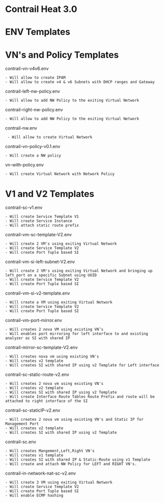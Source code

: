 # Contrail Heat 3.0

# ENV Templates 

# VN's and Policy Templates

contrail-vn-v4v6.env

    - Will allow to create IPAM
    - Will allow to create v4 & v6 Subnets with DHCP ranges and Gateway

contrail-left-nw-policy.env   

    - Will allow to add NW Policy to the exiting Virtual Network

contrail-right-nw-policy.env  

    - Will allow to add NW Policy to the exiting Virtual Network

contrail-nw.env	             

     - Will allow to create Virtual Network

contrail-vn-policy-v0.1.env     

    - Will create a NW policy

vn-with-policy.env              

    - Will create Virtual Network with Network Policy

# V1 and V2 Templates

contrail-sc-v1.env            

    - Will create Service Template V1
    - Will create Service Instance
    - Will attach static route prefix

contrail-vm-sc-template-V2.env 

    - Will create 2 VM's using exiting Virtual Network
    - Will create Service Template V2
    - Will create Port Tuple based SI
                         
contrail-vm-si-left-subnet-V2.env 

    - Will create 2 VM's using exiting Virtual Network and bringing up left port on a specific Subnet using UUID
    - Will create Service Template V2
    - Will create Port Tuple based SI

contrail-vm-si-v2-template.env  

    - Will create a VM using exiting Virtual Network
    - Will create Service Template V2
    - Will create Port Tuple based SI

contrail-vm-port-mirror.env

    - Will creates 2 nova VM using existing VN’s 
    - Will enables port mirroring for left interface to and existing analyzer as SI with shared IP

contrail-mirror-sc-template-V2.env

    - Will creates nova vm using existing VN's
    - Will creates v2 template
    - Will creates SI with shared IP using v2 Template for Left interface

contrail-sc-static-route-v2.env

    - Will creates 2 nova vm using existing VN's
    - Will creates v2 template
    - Will creates SI with shared IP using v2 Template
    - Will create Interface Route Tables Route Prefix and route will be attached to right interface of the SI

contrail-sc-staticIP-v2.env

    - Will creates 2 nova vm using existing VN's and Static IP for Management Port
    - Will creates v2 template
    - Will creates SI with shared IP using v2 Template

contrail-sc.env

    - Will creates Mangement,Left,Right VN's
    - Will creates v1 template
    - Will creates SI with shared IP & Static-Route using v1 Template
    - Will create and attach NW Policy for LEFT and RIGHT VN's.

contrail-in-network-nat-sc-v2.env

    - Will create 3 VM using exiting Virtual Network
    - Will create Service Template V2
    - Will create Port Tuple based SI
    - Will enable ECMP hashing
